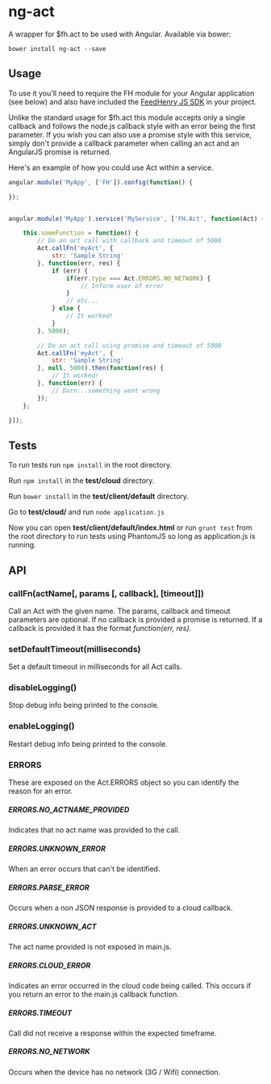 # ng-act
A wrapper for $fh.act to be used with Angular. Available via bower:

```
bower install ng-act --save
```

## Usage
To use it you'll need to require the FH module for your Angular application (see below) and also
have included the [FeedHenry JS SDK](https://github.com/feedhenry/fh-js-sdk/) in your project.

Unlike the standard usage for $fh.act this module accepts only a single
callback and follows the node.js callback style with an error being the first parameter.
If you wish you can also use a promise style with this service, simply don't provide
a callback parameter when calling an act and an AngularJS promise is returned.

Here's an example of how you could use Act within a service.

```javascript
angular.module('MyApp', ['FH']).config(function() {

});


angular.module('MyApp').service('MyService', ['FH.Act', function(Act) {

    this.someFunction = function() {
        // Do an act call with callback and timeout of 5000
        Act.callFn('myAct', {
            str: 'Sample String'
        }, function(err, res) {
            if (err) {
                if(err.type === Act.ERRORS.NO_NETWORK) {
                    // Inform user of error
                }
                // etc...
            } else {
                // It worked!
            }
        }, 5000);

        // Do an act call using promise and timeout of 5000
        Act.callFn('myAct', {
            str: 'Sample String'
        }, null, 5000).then(function(res) {
            // It worked!
        }, function(err) {
            // Darn...something went wrong
        });
    };

}]);
```

## Tests
To run tests run ```npm install``` in the root directory.

Run ```npm install``` in the __test/cloud__ directory.

Run ```bower install``` in the __test/client/default__ directory.

Go to __test/cloud/__ and run ```node application.js```

Now you can open __test/client/default/index.html__ or run ```grunt test``` from the root directory
to run tests using PhantomJS so long as application.js is running.


## API

### callFn(actName[, params [, callback], [timeout]])
Call an Act with the given name. The params, callback and timeout parameters are optional. If no callback is provided a promise is returned. If a callback is provided it has the format _function(err, res)_.

### setDefaultTimeout(milliseconds)
Set a default timeout in milliseconds for all Act calls.

### disableLogging()
Stop debug info being printed to the console.

### enableLogging()
Restart debug info being printed to the console.

### ERRORS
These are exposed on the Act.ERRORS object so you can identify the reason for an error.

##### ERRORS.NO_ACTNAME_PROVIDED
Indicates that no act name was provided to the call.

##### ERRORS.UNKNOWN_ERROR
When an error occurs that can't be identified.

##### ERRORS.PARSE_ERROR
Occurs when a non JSON response is provided to a cloud callback.

##### ERRORS.UNKNOWN_ACT
The act name provided is not exposed in main.js.

##### ERRORS.CLOUD_ERROR
Indicates an error occurred in the cloud code being called. This occurs if you return
an error to the main.js callback function.

##### ERRORS.TIMEOUT
Call did not receive a response within the expected timeframe.

##### ERRORS.NO_NETWORK
Occurs when the device has no network (3G / Wifi) connection.
